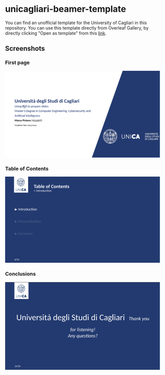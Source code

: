 # unicagliari-beamer-template
You can find an unofficial template for the University of Cagliari in this repository.
You can use this template directly from Overleaf Gallery, by directly clicking "Open as template" from this [link](https://www.overleaf.com/latex/templates/universita-degli-studi-di-cagliari-presentation/dfxpsfmnsgdm).

## Screenshots

### First page

![](screenshots/first_page.png)

### Table of Contents

![](screenshots/table_of_contents.png)

### Conclusions

![](screenshots/conclusion.png)
